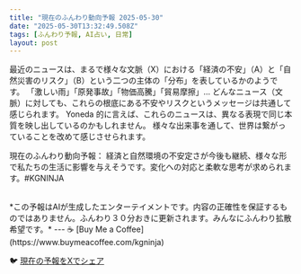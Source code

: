 ```yaml
---
title: "現在のふんわり動向予報 2025-05-30"
date: "2025-05-30T13:32:49.508Z"
tags: [ふんわり予報, AI占い, 日常]
layout: post
---
```



最近のニュースは、まるで様々な文脈（X）における「経済の不安」（A）と「自然災害のリスク」（B）という二つの主体の「分布」を表しているかのようです。  「激しい雨」「原発事故」「物価高騰」「貿易摩擦」…  どんなニュース（文脈）に対しても、これらの根底にある不安やリスクというメッセージは共通して感じられます。  Yoneda 的に言えば、これらのニュースは、異なる表現で同じ本質を映し出しているのかもしれません。  様々な出来事を通して、世界は繋がっていることを改めて感じさせられます。


現在のふんわり動向予報：
経済と自然環境の不安定さが今後も継続、様々な形で私たちの生活に影響を与えそうです。変化への対応と柔軟な思考が求められます。#KGNINJA

<br>
*この予報はAIが生成したエンターテイメントです。内容の正確性を保証するものではありません。ふんわり３０分おきに更新されます。みんなにふんわり拡散希望です。*
---
☕️ [Buy Me a Coffee](https://www.buymeacoffee.com/kgninja)

🐦 [現在の予報をXでシェア](https://twitter.com/intent/tweet?text=%E7%8F%BE%E5%9C%A8%E3%81%AE%E3%81%B5%E3%82%93%E3%82%8F%E3%82%8A%E4%BA%88%E5%A0%B1%3A%20%E3%80%8C%E6%9C%80%E8%BF%91%E3%81%AE%E3%83%8B%E3%83%A5%E3%83%BC%E3%82%B9%E3%81%AF%E3%80%81%E3%81%BE%E3%82%8B%E3%81%A7%E6%A7%98%E3%80%85%E3%81%AA%E6%96%87%E8%84%88%EF%BC%88X%EF%BC%89%E3%81%AB%E3%81%8A%E3%81%91%E3%82%8B%E3%80%8C%E7%B5%8C%E6%B8%88%E3%81%AE%E4%B8%8D%E5%AE%89%E3%80%8D%EF%BC%88A%EF%BC%89%E3%81%A8%E3%80%8C%E8%87%AA%E7%84%B6%E7%81%BD%E5%AE%B3%E3%81%AE%E3%83%AA%E3%82%B9%E3%82%AF%E3%80%8D%EF%BC%88B%EF%BC%89%E3%81%A8%E3%81%84%E3%81%86%E4%BA%8C%E3%81%A4%E3%81%AE%E4%B8%BB%E4%BD%93%E3%81%AE%E3%80%8C%E5%88%86%E5%B8%83%E3%80%8D%E3%82%92%E8%A1%A8%E3%81%97%E3%81%A6%E3%81%84%E3%82%8B%E3%81%8B%E3%81%AE%E3%82%88%E3%81%86%E3%81%A7%E3%81%99%E3%80%82%E3%80%8D%23KGNINJA%20%E7%B6%9A%E3%81%8D%E3%81%AF%E3%83%96%E3%83%AD%E3%82%B0%E3%81%A7%EF%BC%81%F0%9F%91%87&url=https%3A%2F%2Fkg-ninja.github.io%2FFunwariyoso%2F)

